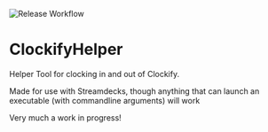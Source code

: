 ![Release Workflow](https://github.com/github/docs/actions/workflows/dotnet-desktop.yml/badge.svg)
# ClockifyHelper
Helper Tool for clocking in and out of Clockify.

Made for use with Streamdecks, though anything that can launch an executable (with commandline arguments) will work

Very much a work in progress!
